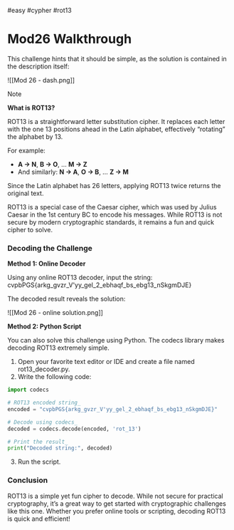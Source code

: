 #easy #cypher #rot13

# Mod26 Walkthrough


This challenge hints that it should be simple, as the solution is contained in the description itself:

![[Mod 26 - dash.png]]


> [!NOTE]
> **What is ROT13?**
> 
> ROT13 is a straightforward letter substitution cipher. It replaces each letter with the one 13 positions ahead in the Latin alphabet, effectively “rotating” the alphabet by 13.
> 
> For example:
> - **A → N**, **B → O**, … **M → Z**
> - And similarly: **N → A**, **O → B**, … **Z → M**
> 
> Since the Latin alphabet has 26 letters, applying ROT13 twice returns the original text.
> 
> ROT13 is a special case of the Caesar cipher, which was used by Julius Caesar in the 1st century BC to encode his messages. While ROT13 is not secure by modern cryptographic standards, it remains a fun and quick cipher to solve.


### Decoding the Challenge


**Method 1: Online Decoder**

Using any online ROT13 decoder, input the string:
cvpbPGS{arkg_gvzr_V'yy_gel_2_ebhaqf_bs_ebg13_nSkgmDJE}

The decoded result reveals the solution:

![[Mod 26 - online solution.png]]


**Method 2: Python Script**

You can also solve this challenge using Python. The codecs library makes decoding ROT13 extremely simple.

1. Open your favorite text editor or IDE and create a file named rot13_decoder.py.
2. Write the following code:

```python
import codecs

# ROT13 encoded string_
encoded = "cvpbPGS{arkg_gvzr_V'yy_gel_2_ebhaqf_bs_ebg13_nSkgmDJE}"

# Decode using codecs_
decoded = codecs.decode(encoded, 'rot_13')

# Print the result_
print("Decoded string:", decoded)
```
  
3. Run the script.


### Conclusion

ROT13 is a simple yet fun cipher to decode. While not secure for practical cryptography, it’s a great way to get started with cryptographic challenges like this one. Whether you prefer online tools or scripting, decoding ROT13 is quick and efficient!
